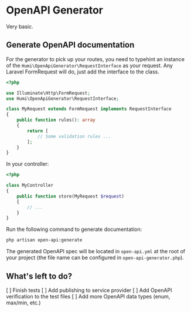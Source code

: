 # OpenAPI Generator

Very basic.

## Generate OpenAPI documentation

For the generator to pick up your routes, you need to typehint an instance of the `Humi\OpenApiGenerator\RequestInterface` as your request. Any Laravel FormRequest will do, just add the interface to the class.

```php
<?php

use Illuminate\Http\FormRequest;
use Humi\OpenApiGenerator\RequestInterface;

class MyRequest extends FormRequest implements RequestInterface
{
    public function rules(): array
    {
        return [
            // Some validation rules ...
        ];
    }
}
```

In your controller:

```php
<?php

class MyController
{
    public function store(MyRequest $request)
    {
        // ...
    }
}
```

Run the following command to generate documentation:

```sh
php artisan open-api:generate
```

The generated OpenAPI spec will be located in `open-api.yml` at the root of your project (the file name can be configured in `open-api-generator.php`).

## What's left to do?

[ ] Finish tests
[ ] Add publishing to service provider
[ ] Add OpenAPI verification to the test files
[ ] Add more OpenAPI data types (enum, max/min, etc.)
